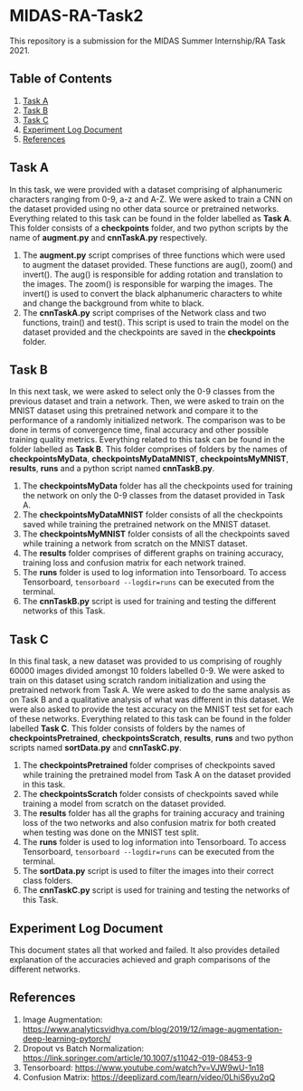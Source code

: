 # MIDAS-RA-Task2
This repository is a submission for the MIDAS Summer Internship/RA Task 2021.

## Table of Contents
1. [Task A](#task-a)
2. [Task B](#task-b)
3. [Task C](#task-c)
4. [Experiment Log Document](#experiment-log-document)
5. [References](#references)

## Task A
In this task, we were provided with a dataset comprising of alphanumeric characters ranging from 0-9, a-z and A-Z. We were asked to train a CNN on the dataset provided using no other data source or pretrained networks.
Everything related to this task can be found in the folder labelled as **Task A**. This folder consists of a **checkpoints** folder, and two python scripts by the name of **augment.py** and **cnnTaskA.py** respectively. 
1. The **augment.py** script comprises of three functions which were used to augment the dataset provided. These functions are aug(), zoom() and invert(). The aug() is responsible for adding rotation and translation to the images. The zoom() is responsible for warping the images. The invert() is used to convert the black alphanumeric characters to white and change the background from white to black.
2. The **cnnTaskA.py** script comprises of the Network class and two functions, train() and test(). This script is used to train the model on the dataset provided and the checkpoints are saved in the **checkpoints** folder.

## Task B
In this next task, we were asked to select only the 0-9 classes from the previous dataset and train a network. Then, we were asked to train on the MNIST dataset using this pretrained network and compare it to the performance of a randomly initialized network. The comparison was to be done in terms of convergence time, final accuracy and other possible training quality metrics.
Everything related to this task can be found in the folder labelled as **Task B**. This folder comprises of folders by the names of **checkpointsMyData**, **checkpointsMyDataMNIST**, **checkpointsMyMNIST**, **results**, **runs** and a python script named **cnnTaskB.py**.
1. The **checkpointsMyData** folder has all the checkpoints used for training the network on only the 0-9 classes from the dataset provided in Task A. 
2. The **checkpointsMyDataMNIST** folder consists of all the checkpoints saved while training the pretrained network on the MNIST dataset.
3. The **checkpointsMyMNIST** folder consists of all the checkpoints saved while training a network from scratch on the MNIST dataset.
4. The **results** folder comprises of different graphs on training accuracy, training loss and confusion matrix for each network trained.
5. The **runs** folder is used to log information into Tensorboard. To access Tensorboard, `tensorboard --logdir=runs` can be executed from the terminal.
6. The **cnnTaskB.py** script is used for training and testing the different networks of this Task.

## Task C
In this final task, a new dataset was provided to us comprising of roughly 60000 images divided amongst 10 folders labelled 0-9. We were asked to train on this dataset using scratch random initialization and using the pretrained network from Task A. We were asked to do the same analysis as on Task B and a qualitative analysis of what was different in this dataset. We were also asked to provide the test accuracy on the MNIST test set for each of these networks.
Everything related to this task can be found in the folder labelled **Task C**. This folder consists of folders by the names of **checkpointsPretrained**, **checkpointsScratch**, **results**, **runs** and two python scripts named **sortData.py** and **cnnTaskC.py**.
1. The **checkpointsPretrained** folder comprises of checkpoints saved while training the pretrained model from Task A on the dataset provided in this task.
2. The **checkpointsScratch** folder consists of checkpoints saved while training a model from scratch on the dataset provided.
3. The **results** folder has all the graphs for training accuracy and training loss of the two networks and also confusion matrix for both created when testing was done on the MNIST test split.
4. The **runs** folder is used to log information into Tensorboard. To access Tensorboard, `tensorboard --logdir=runs` can be executed from the terminal.
5. The **sortData.py** script is used to filter the images into their correct class folders. 
6. The **cnnTaskC.py** script is used for training and testing the networks of this Task.

## Experiment Log Document
This document states all that worked and failed. It also provides detailed explanation of the accuracies achieved and graph comparisons of the different networks.

## References
1. Image Augmentation: https://www.analyticsvidhya.com/blog/2019/12/image-augmentation-deep-learning-pytorch/
2. Dropout vs Batch Normalization: https://link.springer.com/article/10.1007/s11042-019-08453-9
3. Tensorboard: https://www.youtube.com/watch?v=VJW9wU-1n18
4. Confusion Matrix: https://deeplizard.com/learn/video/0LhiS6yu2qQ
